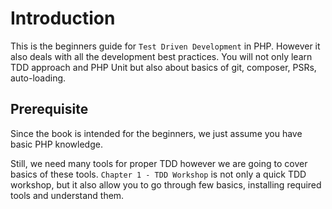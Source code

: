 # Introduction

This is the beginners guide for `Test Driven Development` in PHP. However it also deals with all the development best practices. You will not only learn TDD approach and PHP Unit but also about basics of git, composer, PSRs, auto-loading.

## Prerequisite

Since the book is intended for the beginners, we just assume you have basic PHP knowledge.

Still, we need many tools for proper TDD however we are going to cover basics of these tools. `Chapter 1 - TDD Workshop` is not only a quick TDD workshop, but it also allow you to go through few basics, installing required tools and understand them.


